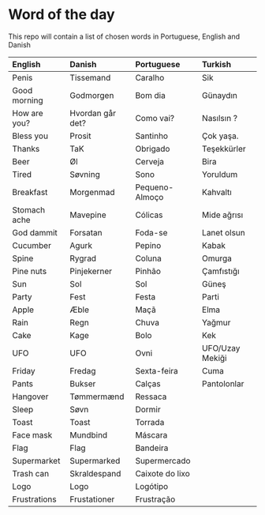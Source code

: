 # Word of the day
This repo will contain a list of chosen words in Portuguese, English and Danish

| English      | Danish           | Portuguese      | Turkish         |
|:-------------|:-----------------|:----------------|:----------------|
| Penis        | Tissemand        | Caralho         | Sik             |
| Good morning | Godmorgen        | Bom dia         | Günaydın        |
| How are you? | Hvordan går det? | Como vai?       | Nasılsın ?      |
| Bless you    | Prosit           | Santinho        | Çok yaşa.       |
| Thanks       | TaK              | Obrigado        | Teşekkürler     |
| Beer         | Øl               | Cerveja         | Bira            |
| Tired        | Søvning          | Sono            | Yoruldum        |
| Breakfast    | Morgenmad        | Pequeno-Almoço  | Kahvaltı        |
| Stomach ache | Mavepine         | Cólicas         | Mide ağrısı     |
| God dammit   | Forsatan         | Foda-se         | Lanet olsun     |
| Cucumber     | Agurk            | Pepino          | Kabak           |
| Spine        | Rygrad           | Coluna          | Omurga          |
| Pine nuts    | Pinjekerner      | Pinhão          | Çamfıstığı      |
| Sun          | Sol              | Sol             | Güneş           |
| Party        | Fest             | Festa           | Parti           |
| Apple        | Æble             | Maçã            | Elma            |
| Rain         | Regn             | Chuva           | Yağmur          |
| Cake         | Kage             | Bolo            | Kek             |
| UFO          | UFO              | Ovni            | UFO/Uzay Mekiği |
| Friday       | Fredag           | Sexta-feira     | Cuma            |
| Pants        | Bukser           | Calças          | Pantolonlar     |
| Hangover     | Tømmermænd       | Ressaca         |                 |
| Sleep        | Søvn             | Dormir          |                 |
| Toast        | Toast            | Torrada         |                 |
| Face mask    | Mundbind         | Máscara         |                 |
| Flag         | Flag             | Bandeira        |                 |
| Supermarket  | Supermarked      | Supermercado    |                 |
| Trash can    | Skraldespand     | Caixote do lixo |                 |
| Logo         | Logo             | Logótipo        |                 |
| Frustrations | Frustationer     | Frustração      |                 |
